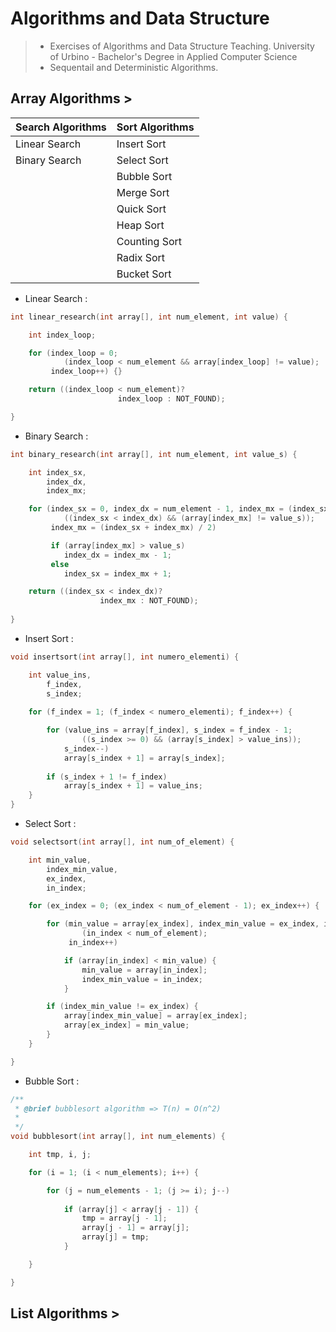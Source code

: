 # Algorithms and Data Structure 
> * Exercises of Algorithms and Data Structure Teaching. University of Urbino - Bachelor's Degree in Applied Computer Science
> * Sequentail and Deterministic Algorithms. 

## Array Algorithms > 
| Search Algorithms | Sort Algorithms |
|-------------------|-----------------|
| Linear Search     | Insert Sort     |
| Binary Search     | Select Sort     |
|                   | Bubble Sort     |
|                   | Merge Sort      |
|                   | Quick Sort      |
|                   | Heap Sort       |
|                   | Counting Sort   |
|                   | Radix Sort      |
|                   | Bucket Sort     |

* Linear Search : 
```C
int linear_research(int array[], int num_element, int value) {

    int index_loop;

    for (index_loop = 0; 
            (index_loop < num_element && array[index_loop] != value);
         index_loop++) {}

    return ((index_loop < num_element)? 
                        index_loop : NOT_FOUND);

}
```
* Binary Search : 
```C
int binary_research(int array[], int num_element, int value_s) {

    int index_sx,
        index_dx,
        index_mx;

    for (index_sx = 0, index_dx = num_element - 1, index_mx = (index_sx + index_dx) / 2;
            ((index_sx < index_dx) && (array[index_mx] != value_s));
         index_mx = (index_sx + index_mx) / 2)

         if (array[index_mx] > value_s)
            index_dx = index_mx - 1;
         else
            index_sx = index_mx + 1;

    return ((index_sx < index_dx)? 
                    index_mx : NOT_FOUND);
    
}
```
* Insert Sort : 
```C
void insertsort(int array[], int numero_elementi) {

    int value_ins,
        f_index,
        s_index;
    
    for (f_index = 1; (f_index < numero_elementi); f_index++) {

        for (value_ins = array[f_index], s_index = f_index - 1;
                ((s_index >= 0) && (array[s_index] > value_ins));
            s_index--)
            array[s_index + 1] = array[s_index];
        
        if (s_index + 1 != f_index)
            array[s_index + 1] = value_ins;
    }
}
```
* Select Sort : 
```C
void selectsort(int array[], int num_of_element) {

    int min_value,
        index_min_value,
        ex_index,
        in_index;

    for (ex_index = 0; (ex_index < num_of_element - 1); ex_index++) {

        for (min_value = array[ex_index], index_min_value = ex_index, in_index = ex_index + 1;
                (in_index < num_of_element);
             in_index++)

            if (array[in_index] < min_value) {
                min_value = array[in_index];
                index_min_value = in_index;
            }

        if (index_min_value != ex_index) {
            array[index_min_value] = array[ex_index];
            array[ex_index] = min_value;
        }
    }

}
```
* Bubble Sort : 
```C
/**
 * @brief bubblesort algorithm => T(n) = O(n^2)
 * 
 */
void bubblesort(int array[], int num_elements) {

    int tmp, i, j;

    for (i = 1; (i < num_elements); i++) {

        for (j = num_elements - 1; (j >= i); j--)
        
            if (array[j] < array[j - 1]) {
                tmp = array[j - 1];
                array[j - 1] = array[j];
                array[j] = tmp;
            }

    }

}
```

## List Algorithms > 

